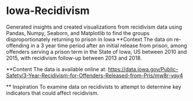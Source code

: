 # Iowa-Recidivism
Generated insights and created visualizations from recidivism data using Pandas, Numpy, Seaborn, and Matplotlib to find the groups disproportionately returning to prison in Iowa
**Context
The data on re-offending in a 3 year time period after an initial release from prison, among offenders serving a prison term in the State of Iowa,
US between 2010 and 2015, with recidivism follow-up between 2013 and 2018.

**Content
The data is available online at: https://data.iowa.gov/Public-Safety/3-Year-Recidivism-for-Offenders-Released-from-Pris/mw8r-vqy4

** Inspiration
To examine data on recidivists to attempt to determine key indicators that could affect recidivism.
